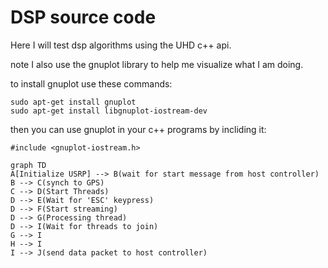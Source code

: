 # DSP source code

Here I will test dsp algorithms using the UHD c++ api. 

note I also use the gnuplot library to help me visualize what I am doing. 

to install gnuplot use these commands:

```
sudo apt-get install gnuplot
sudo apt-get install libgnuplot-iostream-dev
```
 then you can use gnuplot in your c++ programs by incliding it:
 ```
 #include <gnuplot-iostream.h>
 ```

```mermaid
graph TD
A[Initialize USRP] --> B(wait for start message from host controller)
B --> C(synch to GPS)
C --> D(Start Threads)
D --> E(Wait for 'ESC' keypress)
D --> F(Start streaming)
D --> G(Processing thread)
D --> I(Wait for threads to join)
G --> I
H --> I
I --> J(send data packet to host controller)
```

